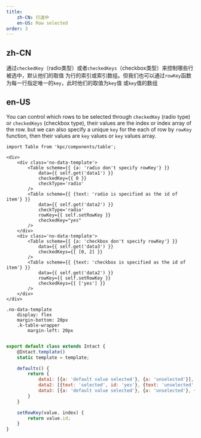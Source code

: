 ```yaml
---
title: 
    zh-CN: 行选中
    en-US: Row selected
order: 3
---
```


## zh-CN

通过`checkedKey`（radio类型）或者`checkedKeys`（checkbox类型）来控制哪些行被选中，默认他们的取值
为行的索引或索引数组。但我们也可以通过`rowKey`函数为每一行指定唯一的`key`，此时他们的取值为`key`值
或`key`值的数组

## en-US

You can control which rows to be selected through `checkedKey` (radio type) or `checkedKeys` (checkbox type), their values ​​are the index or index array of the row. but we can also specify a unique `key` for the each of row by `rowKey` function, then their values are `key` values or `key` values array.

```vdt
import Table from 'kpc/components/table';

<div>
    <div class='no-data-template'>
        <Table scheme={{ {a: 'radio don't specify rowKey'} }}
            data={{ self.get('data1') }}
            checkedKey={{ 0 }}
            checkType='radio'
        />
        <Table scheme={{ {text: 'radio is specified as the id of item'} }} 
            data={{ self.get('data2') }} 
            checkType='radio' 
            rowKey={{ self.setRowKey }}  
            checkedKey="yes"
        />
    </div>
    <div class='no-data-template'>
        <Table scheme={{ {a: 'checkbox don't specify rowKey'} }} 
            data={{ self.get('data3') }} 
            checkedKeys={{ [0, 2] }}
        />
        <Table scheme={{ {text: 'checkbox is specified as the id of item'} }} 
            data={{ self.get('data2') }} 
            rowKey={{ self.setRowKey }} 
            checkedKeys={{ ['yes'] }}
        />
    </div>
</div>
```

```styl
.no-data-template
    display: flex
    margin-bottom: 20px
    .k-table-wrapper
        margin-left: 20px
```

```js

export default class extends Intact {
    @Intact.template()
    static template = template;

    defaults() {
        return {
            data1: [{a: 'default value selected'}, {a: 'unselected'}],
            data2: [{text: 'selected', id: 'yes'}, {text: 'unselected', id: 'no'}],
            data3: [{a: 'default value selected'}, {a: 'unselected'}, {a: 'default value selected，it can set many value'}],
        }
    }

    setRowKey(value, index) {
        return value.id;
    }
}
```





